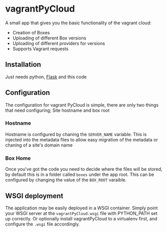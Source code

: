 vagrantPyCloud
==============

A small app that gives you the basic functionality of the vagrant cloud:

* Creation of Boxes
* Uploading of different Box versions
* Uploading of different providers for versions
* Supports Vagrant requests

## Installation

Just needs python, [Flask](http://flask.pocoo.org/) and this code

## Configuration

The configuration for vagrant PyCloud is simple, there are only two things that need configuring; Site hostname and box 
root

### Hostname

Hostname is configured by chaning the `SERVER_NAME` variable. This is injected into the metadata files to allow easy 
migration of the metadata or chaning of a site's domain name

### Box Home

Once you've got the code you need to decide where the files will be stored, by default this is in a folder called `boxes` 
under the app root. This can be configured by changing the value of the `BOX_ROOT` varaible.

## WSGI deployment

The application may be easily deployed in a WSGI container. Simply point your WSGI server at the `vagrantPyCloud.wsgi`
file with PYTHON_PATH set up correctly. Or optionally install vagrantPyCloud to a virtualenv first, and configure the
`.wsgi` file accordingly.
